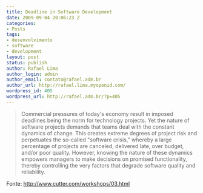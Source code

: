 ```yaml
---
title: Deadline in Software Development
date: 2009-09-04 20:06:23 Z
categories:
- Posts
tags:
- desenvolvimento
- software
- development
layout: post
status: publish
author: Rafael Lima
author_login: admin
author_email: contato@rafael.adm.br
author_url: http://rafael.lima.myopenid.com/
wordpress_id: 405
wordpress_url: http://rafael.adm.br/?p=405
---
```


<blockquote>Commercial pressures of today's economy result in                 imposed deadlines being the norm for technology                 projects. Yet the nature of software projects                 demands that teams deal with the constant dynamics                 of change. This creates extreme degrees of project                 risk and perpetuates the so-called "software                 crisis," whereby a large percentage of projects are                 canceled, delivered late, over budget, and/or poor                 quality. However, knowing the nature of these                 dynamics empowers managers to make decisions on                 promised functionality, thereby controlling the                 very factors that degrade software quality and                 reliability.</blockquote>
Fonte: <a href="http://www.cutter.com/workshops/03.html">http://www.cutter.com/workshops/03.html</a>
